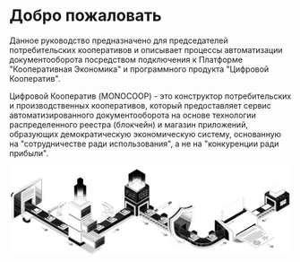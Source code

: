 # Добро пожаловать

Данное руководство предназначено для председателей потребительских кооперативов и описывает процессы автоматизации документооборота посредством подключения к Платформе "Кооперативная Экономика" и программного продукта "Цифровой Кооператив". 

Цифровой Кооператив (MONOCOOP) - это конструктор потребительских и производственных кооперативов, который предоставляет сервис автоматизированного документооборота на основе технологии распределенного реестра (блокчейн) и магазин приложений, образующих демократическую экономическую систему, основанную на "сотрудничестве ради использования", а не на "конкуренции ради прибыли".

![alt text](/assets/conveer.png)